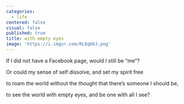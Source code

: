 ```yaml
---
categories:
  - life
centered: false
visual: false
published: true
title: with empty eyes
image: 'https://i.imgur.com/RL8q66J.png'
---
```

If I did not have a Facebook page,
would I still be “me”?

Or could my sense of self dissolve,
and set my spirit free

to roam the world without the thought
that there’s someone I should be,

to see the world with empty eyes,
and be one with all I see?
